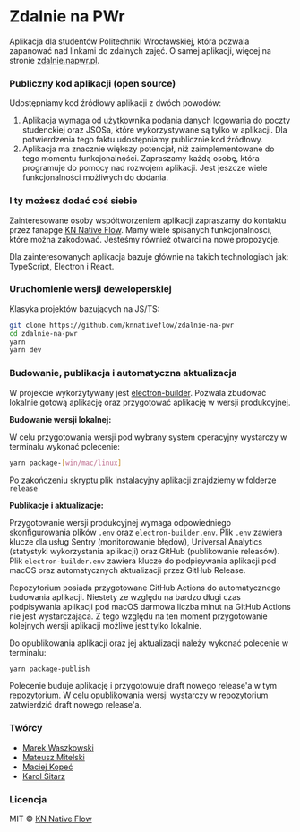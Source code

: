 # Zdalnie na PWr

Aplikacja dla studentów Politechniki Wrocławskiej, która pozwala zapanować nad linkami do zdalnych zajęć. O samej aplikacji, więcej na stronie [zdalnie.napwr.pl](https://zdalnie.napwr.pl).

### Publiczny kod aplikacji (open source)

Udostępniamy kod źródłowy aplikacji z dwóch powodów:
1. Aplikacja wymaga od użytkownika podania danych logowania do poczty studenckiej oraz JSOSa, które wykorzystywane są tylko w aplikacji. Dla potwierdzenia tego faktu udostępniamy publicznie kod źródłowy.
2. Aplikacja ma znacznie większy potencjał, niż zaimplementowane do tego momentu funkcjonalności. Zapraszamy każdą osobę, która programuje do pomocy nad rozwojem aplikacji. Jest jeszcze wiele funkcjonalności możliwych do dodania.

### I ty możesz dodać coś siebie

Zainteresowane osoby współtworzeniem aplikacji zapraszamy do kontaktu przez fanapge [KN Native Flow](https://m.me/knnativeflow). Mamy wiele spisanych funkcjonalności, które można zakodować. Jesteśmy również otwarci na nowe propozycje. 

Dla zainteresowanych aplikacja bazuje głównie na takich technologiach jak: TypeScript, Electron i React.
 
### Uruchomienie wersji deweloperskiej

Klasyka projektów bazujących na JS/TS:
```bash
git clone https://github.com/knnativeflow/zdalnie-na-pwr
cd zdalnie-na-pwr
yarn
yarn dev
```

### Budowanie, publikacja i automatyczna aktualizacja

W projekcie wykorzytywany jest [electron-builder](https://www.electron.build). Pozwala zbudować lokalnie gotową aplikację oraz przygotować aplikację w wersji produkcyjnej.

**Budowanie wersji lokalnej:**

W celu przygotowania wersji pod wybrany system operacyjny wystarczy w terminalu wykonać polecenie:
```bash
yarn package-[win/mac/linux]
```
Po zakończeniu skryptu plik instalacyjny aplikacji znajdziemy w folderze `release`

**Publikacje i aktualizacje:**

Przygotowanie wersji produkcyjnej wymaga odpowiedniego skonfigurowania plików `.env` oraz `electron-builder.env`. Plik `.env` zawiera klucze dla usług Sentry (monitorowanie błędów), Universal Analytics (statystyki wykorzystania aplikacji) oraz GitHub (publikowanie releasów). Plik `electron-builder.env` zawiera klucze do podpisywania aplikacji pod macOS oraz automatycznych aktualizacji przez GitHub Release.

Repozytorium posiada przygotowane GitHub Actions do automatycznego budowania aplikacji. Niestety ze względu na bardzo długi czas podpisywania aplikacji pod macOS darmowa liczba minut na GitHub Actions nie jest wystarczająca. Z tego względu na ten moment przygotowanie kolejnych wersji aplikacji możliwe jest tylko lokalnie. 

Do opublikowania aplikacji oraz jej aktualizacji należy wykonać polecenie w terminalu:
```bash
yarn package-publish
```
Polecenie buduje aplikację i przygotowuje draft nowego release'a w tym repozytorium. W celu opublikowania wersji wystarczy w repozytorium zatwierdzić draft nowego release'a. 

### Twórcy

- [Marek Waszkowski](https://github.com/waszkowski)
- [Mateusz Mitelski](https://github.com/Mitelak)
- [Maciej Kopeć](https://github.com/dimitor115)
- [Karol Sitarz](https://github.com/karolsitarz)

### Licencja

MIT © [KN Native Flow](https://github.com/knnativeflow)
